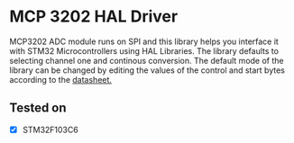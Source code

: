 # MCP 3202 HAL Driver
MCP3202 ADC module runs on SPI and this library helps you interface it with STM32 Microcontrollers using HAL Libraries. The library defaults to selecting channel one and continous conversion. The default mode of the library can be changed by editing the values of the control and start bytes according to the [datasheet.](https://ww1.microchip.com/downloads/en/DeviceDoc/21034F.pdf)

## Tested on
- [x] STM32F103C6

